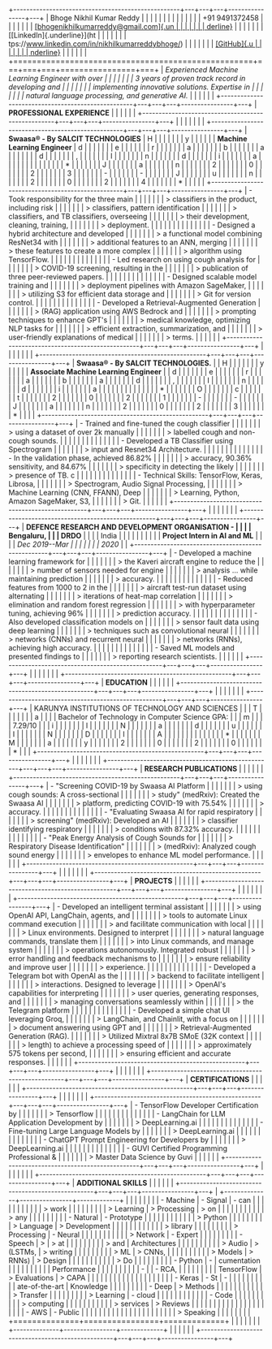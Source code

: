 +---------------------------------------------------+---+---+---+----------------+---+
| Bhoge Nikhil Kumar Reddy                          |   |   |   |                |   |
|                                                   |   |   |   |                |   |
| +91 9491372458                                    |   |   |   |                |   |
| [[bhogenikhilkumarreddy@gmail.com]{.un            |   |   |   |                |   |
| derline}](mailto:bhogenikhilkumarreddy@gmail.com) |   |   |   |                |   |
| [[LinkedIn]{.underline}](ht                       |   |   |   |                |   |
| tps://www.linkedin.com/in/nikhilkumarreddybhoge/) |   |   |   |                |   |
| [[GitHub]{.u                                      |   |   |   |                |   |
| nderline}](https://github.com/nikhilkumarreddy59) |   |   |   |                |   |
+===================================================+===+===+===+================+===+
| *Experienced Machine Learning Engineer with over  |   |   |   |                |   |
| 3 years of proven track record in developing and  |   |   |   |                |   |
| implementing innovative solutions. Expertise in   |   |   |   |                |   |
| natural language processing, and generative AI.*  |   |   |   |                |   |
+---------------------------------------------------+---+---+---+----------------+---+
| **PROFESSIONAL EXPERIENCE**                       |   |   |   |                |   |
+---------------------------------------------------+---+---+---+----------------+---+
|                                                   |   |   |   |                |   |
+---------------------------------------------------+---+---+---+----------------+---+
| **Swaasa® - By SALCIT TECHNOLOGIES**              | H |   |   |                |   |
|                                                   | y |   |   |                |   |
| **Machine Learning Engineer**                     | d |   |   |                |   |
|                                                   | e |   |   |                |   |
|                                                   | r |   |   |                |   |
|                                                   | a |   |   |                |   |
|                                                   | b |   |   |                |   |
|                                                   | a |   |   |                |   |
|                                                   | d |   |   |                |   |
|                                                   | , |   |   |                |   |
|                                                   | I |   |   |                |   |
|                                                   | n |   |   |                |   |
|                                                   | d |   |   |                |   |
|                                                   | i |   |   |                |   |
|                                                   | a |   |   |                |   |
|                                                   |   |   |   |                |   |
|                                                   | * |   |   |                |   |
|                                                   | J |   |   |                |   |
|                                                   | a |   |   |                |   |
|                                                   | n |   |   |                |   |
|                                                   | 2 |   |   |                |   |
|                                                   | 0 |   |   |                |   |
|                                                   | 2 |   |   |                |   |
|                                                   | 3 |   |   |                |   |
|                                                   | - |   |   |                |   |
|                                                   | - |   |   |                |   |
|                                                   | J |   |   |                |   |
|                                                   | u |   |   |                |   |
|                                                   | n |   |   |                |   |
|                                                   | 2 |   |   |                |   |
|                                                   | 0 |   |   |                |   |
|                                                   | 2 |   |   |                |   |
|                                                   | 4 |   |   |                |   |
|                                                   | * |   |   |                |   |
+---------------------------------------------------+---+---+---+----------------+---+
| -   Took responsibility for the three main        |   |   |   |                |   |
|     > classifiers in the product, including risk  |   |   |   |                |   |
|     > classifiers, pattern identification         |   |   |   |                |   |
|     > classifiers, and TB classifiers, overseeing |   |   |   |                |   |
|     > their development, cleaning, training,      |   |   |   |                |   |
|     > deployment.                                 |   |   |   |                |   |
|                                                   |   |   |   |                |   |
| -   Designed a hybrid architecture and developed  |   |   |   |                |   |
|     > a functional model combining ResNet34 with  |   |   |   |                |   |
|     > additional features to an ANN, merging      |   |   |   |                |   |
|     > these features to create a more complex     |   |   |   |                |   |
|     > algorithm using TensorFlow.                 |   |   |   |                |   |
|                                                   |   |   |   |                |   |
| -   Led research on using cough analysis for      |   |   |   |                |   |
|     > COVID-19 screening, resulting in the        |   |   |   |                |   |
|     > publication of three peer-reviewed papers.  |   |   |   |                |   |
|                                                   |   |   |   |                |   |
| -   Designed scalable model training and          |   |   |   |                |   |
|     > deployment pipelines with Amazon SageMaker, |   |   |   |                |   |
|     > utilizing S3 for efficient data storage and |   |   |   |                |   |
|     > Git for version control.                    |   |   |   |                |   |
|                                                   |   |   |   |                |   |
| -   Developed a Retrieval-Augmented Generation    |   |   |   |                |   |
|     > (RAG) application using AWS Bedrock and     |   |   |   |                |   |
|     > prompting techniques to enhance GPT\'s      |   |   |   |                |   |
|     > medical knowledge, optimizing NLP tasks for |   |   |   |                |   |
|     > efficient extraction, summarization, and    |   |   |   |                |   |
|     > user-friendly explanations of medical       |   |   |   |                |   |
|     > terms.                                      |   |   |   |                |   |
+---------------------------------------------------+---+---+---+----------------+---+
|                                                   |   |   |   |                |   |
+---------------------------------------------------+---+---+---+----------------+---+
| **Swaasa® - By SALCIT TECHNOLOGIES.**             |   | H |   |                |   |
|                                                   |   | y |   |                |   |
| **Associate Machine Learning Engineer**           |   | d |   |                |   |
|                                                   |   | e |   |                |   |
|                                                   |   | r |   |                |   |
|                                                   |   | a |   |                |   |
|                                                   |   | b |   |                |   |
|                                                   |   | a |   |                |   |
|                                                   |   | d |   |                |   |
|                                                   |   | , |   |                |   |
|                                                   |   | I |   |                |   |
|                                                   |   | n |   |                |   |
|                                                   |   | d |   |                |   |
|                                                   |   | i |   |                |   |
|                                                   |   | a |   |                |   |
|                                                   |   |   |   |                |   |
|                                                   |   | * |   |                |   |
|                                                   |   | O |   |                |   |
|                                                   |   | c |   |                |   |
|                                                   |   | t |   |                |   |
|                                                   |   | 2 |   |                |   |
|                                                   |   | 0 |   |                |   |
|                                                   |   | 2 |   |                |   |
|                                                   |   | 1 |   |                |   |
|                                                   |   | - |   |                |   |
|                                                   |   | - |   |                |   |
|                                                   |   | J |   |                |   |
|                                                   |   | a |   |                |   |
|                                                   |   | n |   |                |   |
|                                                   |   | 2 |   |                |   |
|                                                   |   | 0 |   |                |   |
|                                                   |   | 2 |   |                |   |
|                                                   |   | 3 |   |                |   |
|                                                   |   | * |   |                |   |
+---------------------------------------------------+---+---+---+----------------+---+
| -   Trained and fine-tuned the cough classifier   |   |   |   |                |   |
|     > using a dataset of over 2k manually         |   |   |   |                |   |
|     > labelled cough and non-cough sounds.        |   |   |   |                |   |
|                                                   |   |   |   |                |   |
| -   Developed a TB Classifier using Spectrogram   |   |   |   |                |   |
|     > input and Resnet34 Architecture.            |   |   |   |                |   |
|                                                   |   |   |   |                |   |
| -   In the validation phase, achieved 86.82%      |   |   |   |                |   |
|     > accuracy, 90.36% sensitivity, and 84.67%    |   |   |   |                |   |
|     > specificity in detecting the likely         |   |   |   |                |   |
|     > presence of TB. c                           |   |   |   |                |   |
|                                                   |   |   |   |                |   |
| -   Technical Skills: TensorFlow, Keras, Librosa, |   |   |   |                |   |
|     > Spectrogram, Audio Signal Processing,       |   |   |   |                |   |
|     > Machine Learning (CNN, FFANN), Deep         |   |   |   |                |   |
|     > Learning, Python, Amazon SageMaker, S3,     |   |   |   |                |   |
|     > Git.                                        |   |   |   |                |   |
+---------------------------------------------------+---+---+---+----------------+---+
|                                                   |   |   |   |                |   |
+---------------------------------------------------+---+---+---+----------------+---+
| **DEFENCE RESEARCH AND DEVELOPMENT ORGANISATION - |   |   |   | Bengaluru,     |   |
| DRDO**                                            |   |   |   | India          |   |
|                                                   |   |   |   |                |   |
| **Project Intern in AI and ML**                   |   |   |   | *Dec 2019--Mar |   |
|                                                   |   |   |   | 2020*          |   |
+---------------------------------------------------+---+---+---+----------------+---+
| -   Developed a machine learning framework for    |   |   |   |                |   |
|     > the Kaveri aircraft engine to reduce the    |   |   |   |                |   |
|     > number of sensors needed for engine         |   |   |   |                |   |
|     > analysis ... while maintaining prediction   |   |   |   |                |   |
|     > accuracy.                                   |   |   |   |                |   |
|                                                   |   |   |   |                |   |
| -   Reduced features from 1000 to 2 in the        |   |   |   |                |   |
|     > aircraft test-run dataset using alternating |   |   |   |                |   |
|     > iterations of heat-map correlation          |   |   |   |                |   |
|     > elimination and random forest regression    |   |   |   |                |   |
|     > with hyperparameter tuning, achieving 96%   |   |   |   |                |   |
|     > prediction accuracy.                        |   |   |   |                |   |
|                                                   |   |   |   |                |   |
| -   Also developed classification models on       |   |   |   |                |   |
|     > sensor fault data using deep learning       |   |   |   |                |   |
|     > techniques such as convolutional neural     |   |   |   |                |   |
|     > networks (CNNs) and recurrent neural        |   |   |   |                |   |
|     > networks (RNNs), achieving high accuracy.   |   |   |   |                |   |
|                                                   |   |   |   |                |   |
| -   Saved ML models and presented findings to     |   |   |   |                |   |
|     > reporting research scientists.              |   |   |   |                |   |
+---------------------------------------------------+---+---+---+----------------+---+
|                                                   |   |   |   |                |   |
+---------------------------------------------------+---+---+---+----------------+---+
| **EDUCATION**                                     |   |   |   |                |   |
+---------------------------------------------------+---+---+---+----------------+---+
|                                                   |   |   |   |                |   |
+---------------------------------------------------+---+---+---+----------------+---+
| KARUNYA INSTITUTIONS OF TECHNOLOGY AND SCIENCES   |   |   | T |                |   |
|                                                   |   |   | a |                |   |
| Bachelor of Technology in Computer Science GPA:   |   |   | m |                |   |
| 7.29/10                                           |   |   | i |                |   |
|                                                   |   |   | l |                |   |
|                                                   |   |   | N |                |   |
|                                                   |   |   | a |                |   |
|                                                   |   |   | d |                |   |
|                                                   |   |   | u |                |   |
|                                                   |   |   | I |                |   |
|                                                   |   |   | N |                |   |
|                                                   |   |   | D |                |   |
|                                                   |   |   | I |                |   |
|                                                   |   |   | A |                |   |
|                                                   |   |   |   |                |   |
|                                                   |   |   | * |                |   |
|                                                   |   |   | M |                |   |
|                                                   |   |   | a |                |   |
|                                                   |   |   | y |                |   |
|                                                   |   |   | 2 |                |   |
|                                                   |   |   | 0 |                |   |
|                                                   |   |   | 2 |                |   |
|                                                   |   |   | 0 |                |   |
|                                                   |   |   | * |                |   |
+---------------------------------------------------+---+---+---+----------------+---+
|                                                   |   |   |   |                |   |
+---------------------------------------------------+---+---+---+----------------+---+
| **RESEARCH PUBLICATIONS**                         |   |   |   |                |   |
+---------------------------------------------------+---+---+---+----------------+---+
| -   \"Screening COVID-19 by Swaasa AI Platform    |   |   |   |                |   |
|     > using cough sounds: A cross-sectional       |   |   |   |                |   |
|     > study\" (medRxiv): Created the Swaasa AI    |   |   |   |                |   |
|     > platform, predicting COVID-19 with 75.54%   |   |   |   |                |   |
|     > accuracy.                                   |   |   |   |                |   |
|                                                   |   |   |   |                |   |
| -   \"Evaluating Swaasa AI for rapid respiratory  |   |   |   |                |   |
|     > screening\" (medRxiv): Developed an AI      |   |   |   |                |   |
|     > classifier identifying respiratory          |   |   |   |                |   |
|     > conditions with 87.32% accuracy.            |   |   |   |                |   |
|                                                   |   |   |   |                |   |
| -   \"Peak Energy Analysis of Cough Sounds for    |   |   |   |                |   |
|     > Respiratory Disease Identification\"        |   |   |   |                |   |
|     > (medRxiv): Analyzed cough sound energy      |   |   |   |                |   |
|     > envelopes to enhance ML model performance.  |   |   |   |                |   |
+---------------------------------------------------+---+---+---+----------------+---+
|                                                   |   |   |   |                |   |
+---------------------------------------------------+---+---+---+----------------+---+
| **PROJECTS**                                      |   |   |   |                |   |
+---------------------------------------------------+---+---+---+----------------+---+
|                                                   |   |   |   |                |   |
+---------------------------------------------------+---+---+---+----------------+---+
| -   Developed an intelligent terminal assistant   |   |   |   |                |   |
|     > using OpenAI API, LangChain, agents, and    |   |   |   |                |   |
|     > tools to automate Linux command execution   |   |   |   |                |   |
|     > and facilitate communication with local     |   |   |   |                |   |
|     > Linux environments. Designed to interpret   |   |   |   |                |   |
|     > natural language commands, translate them   |   |   |   |                |   |
|     > into Linux commands, and manage system      |   |   |   |                |   |
|     > operations autonomously. Integrated robust  |   |   |   |                |   |
|     > error handling and feedback mechanisms to   |   |   |   |                |   |
|     > ensure reliability and improve user         |   |   |   |                |   |
|     > experience.                                 |   |   |   |                |   |
|                                                   |   |   |   |                |   |
| -   Developed a Telegram bot with OpenAI as the   |   |   |   |                |   |
|     > backend to facilitate intelligent           |   |   |   |                |   |
|     > interactions. Designed to leverage          |   |   |   |                |   |
|     > OpenAI\'s capabilities for interpreting     |   |   |   |                |   |
|     > user queries, generating responses, and     |   |   |   |                |   |
|     > managing conversations seamlessly within    |   |   |   |                |   |
|     > the Telegram platform                       |   |   |   |                |   |
|                                                   |   |   |   |                |   |
| -   Developed a simple chat UI leveraging Groq,   |   |   |   |                |   |
|     > LangChain, and Chainlit, with a focus on    |   |   |   |                |   |
|     > document answering using GPT and            |   |   |   |                |   |
|     > Retrieval-Augmented Generation (RAG).       |   |   |   |                |   |
|     > Utilized Mixtral 8x7B SMoE (32K context     |   |   |   |                |   |
|     > length) to achieve a processing speed of    |   |   |   |                |   |
|     > approximately 575 tokens per second,        |   |   |   |                |   |
|     > ensuring efficient and accurate responses.  |   |   |   |                |   |
+---------------------------------------------------+---+---+---+----------------+---+
|                                                   |   |   |   |                |   |
+---------------------------------------------------+---+---+---+----------------+---+
| **CERTIFICATIONS**                                |   |   |   |                |   |
+---------------------------------------------------+---+---+---+----------------+---+
|                                                   |   |   |   |                |   |
+---------------------------------------------------+---+---+---+----------------+---+
| -   TensorFlow Developer Certification by         |   |   |   |                |   |
|     > Tensorflow                                  |   |   |   |                |   |
|                                                   |   |   |   |                |   |
| -   LangChain for LLM Application Development by  |   |   |   |                |   |
|     > DeepLearning.ai                             |   |   |   |                |   |
|                                                   |   |   |   |                |   |
| -   Fine-tuning Large Language Models by          |   |   |   |                |   |
|     > DeepLearning.ai                             |   |   |   |                |   |
|                                                   |   |   |   |                |   |
| -   ChatGPT Prompt Engineering for Developers by  |   |   |   |                |   |
|     > DeepLearning.ai                             |   |   |   |                |   |
|                                                   |   |   |   |                |   |
| -   GUVI Certified Programming Professional &     |   |   |   |                |   |
|     > Master Data Science by Guvi                 |   |   |   |                |   |
+---------------------------------------------------+---+---+---+----------------+---+
|                                                   |   |   |   |                |   |
+---------------------------------------------------+---+---+---+----------------+---+
| **ADDITIONAL SKILLS**                             |   |   |   |                |   |
+---------------------------------------------------+---+---+---+----------------+---+
| +--------------+----------------+-------------+   |   |   |   |                |   |
| | -   Machine  | -   Signal     | -   can     |   |   |   |   |                |   |
| |              |                |     > work  |   |   |   |   |                |   |
| |   > Learning |   > Processing |     > on    |   |   |   |   |                |   |
| |              |                |     > any   |   |   |   |   |                |   |
| | -   Natural  | -   Prototype  |             |   |   |   |   |                |   |
| |              |                |    > Python |   |   |   |   |                |   |
| |   > Language |  > Development |             |   |   |   |   |                |   |
| |              |                |   > library |   |   |   |   |                |   |
| | > Processing | -   Neural     |             |   |   |   |   |                |   |
| |              |     > Network  | -   Expert  |   |   |   |   |                |   |
| | -   Speech   |     >          |     > at    |   |   |   |   |                |   |
| |     > and    |  Architectures |             |   |   |   |   |                |   |
| |     > Audio  |     > (LSTMs,  |   > writing |   |   |   |   |                |   |
| |     > ML     |     > CNNs,    |             |   |   |   |   |                |   |
| |     > Models |     > RNNs)    |    > Design |   |   |   |   |                |   |
| |              |                |     > Do    |   |   |   |   |                |   |
| | -   Python   | -              | cumentation |   |   |   |   |                |   |
| |              |    Performance |             |   |   |   |   |                |   |
| | -            |                | -   RCA,    |   |   |   |   |                |   |
| |   TensorFlow |  > Evaluations |     > CAPA  |   |   |   |   |                |   |
| |              |                |             |   |   |   |   |                |   |
| | -   Keras    | -   St         | -           |   |   |   |   |                |   |
| |              | ate-of-the-art |   Knowledge |   |   |   |   |                |   |
| | -   Deep     |     > Methods  |             |   |   |   |   |                |   |
| |              |                |  > Transfer |   |   |   |   |                |   |
| |   > Learning | -   cloud      |             |   |   |   |   |                |   |
| |              |                | -   Code    |   |   |   |   |                |   |
| |              |    > computing |             |   |   |   |   |                |   |
| |              |     > services |   > Reviews |   |   |   |   |                |   |
| |              |                |             |   |   |   |   |                |   |
| |              | -   AWS        | -   Public  |   |   |   |   |                |   |
| |              |                |             |   |   |   |   |                |   |
| |              |                |  > Speaking |   |   |   |   |                |   |
| +==============+================+=============+   |   |   |   |                |   |
| +--------------+----------------+-------------+   |   |   |   |                |   |
+---------------------------------------------------+---+---+---+----------------+---+
